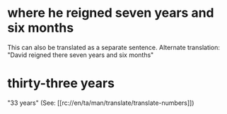 # where he reigned seven years and six months

This can also be translated as a separate sentence. Alternate translation: "David reigned there seven years and six months"

# thirty-three years

"33 years" (See: [[rc://en/ta/man/translate/translate-numbers]])

